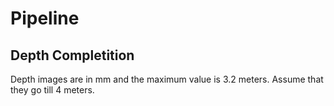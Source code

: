 # Pipeline
## Depth Completition

Depth images are in mm and the maximum value is 3.2 meters. Assume that they go till 4 meters. 